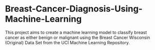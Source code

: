 # Breast-Cancer-Diagnosis-Using-Machine-Learning
This project aims to create a machine learning model to classify breast cancer as either benign or malignant using the Breast Cancer Wisconsin (Original) Data Set from the UCI Machine Learning Repository.
